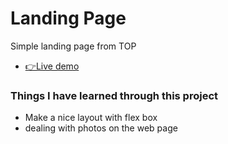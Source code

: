 # Landing Page

Simple landing page from TOP

- [👉Live demo](https://fathyelgazar.github.io/The-Odin-Project/landing-page/)

### Things I have learned through this project

- Make a nice layout with flex box
- dealing with photos on the web page
